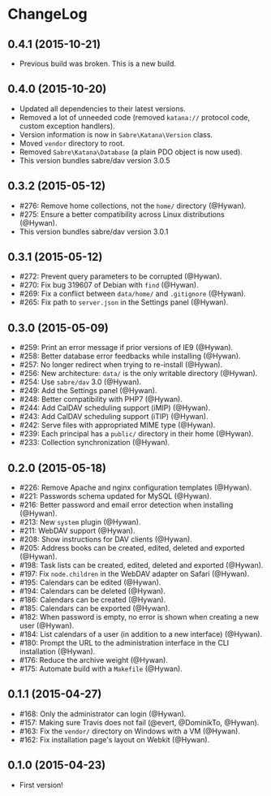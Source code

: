 ChangeLog
=========

0.4.1 (2015-10-21)
------------------

* Previous build was broken. This is a new build.


0.4.0 (2015-10-20)
------------------

* Updated all dependencies to their latest versions.
* Removed a lot of unneeded code (removed `katana://` protocol code, custom
  exception handlers).
* Version information is now in `Sabre\Katana\Version` class.
* Moved `vendor` directory to root.
* Removed `Sabre\Katana\Database` (a plain PDO object is now used).
* This version bundles sabre/dav version 3.0.5


0.3.2 (2015-05-12)
------------------

* #276: Remove home collections, not the `home/` directory (@Hywan).
* #275: Ensure a better compatibility across Linux distributions (@Hywan).
* This version bundles sabre/dav version 3.0.1


0.3.1 (2015-05-12)
------------------

* #272: Prevent query parameters to be corrupted (@Hywan).
* #270: Fix bug 319607 of Debian with `find` (@Hywan).
* #269: Fix a conflict between `data/home/` and `.gitignore` (@Hywan).
* #265: Fix path to `server.json` in the Settings panel (@Hywan).


0.3.0 (2015-05-09)
------------------

* #259: Print an error message if prior versions of IE9 (@Hywan).
* #258: Better database error feedbacks while installing (@Hywan).
* #257: No longer redirect when trying to re-install (@Hywan).
* #256: New architecture: `data/` is the only writable directory (@Hywan).
* #254: Use `sabre/dav` 3.0 (@Hywan).
* #249: Add the Settings panel (@Hywan).
* #248: Better compatibility with PHP7 (@Hywan).
* #244: Add CalDAV scheduling support (iMIP) (@Hywan).
* #243: Add CalDAV scheduling support (iTIP) (@Hywan).
* #242: Serve files with appropriated MIME type (@Hywan).
* #239: Each principal has a `public/` directory in their home (@Hywan).
* #233: Collection synchronization (@Hywan).


0.2.0 (2015-05-18)
------------------

* #226: Remove Apache and nginx configuration templates (@Hywan).
* #221: Passwords schema updated for MySQL (@Hywan).
* #216: Better password and email error detection when installing (@Hywan).
* #213: New `system` plugin (@Hywan).
* #211: WebDAV support (@Hywan).
* #208: Show instructions for DAV clients (@Hywan).
* #205: Address books can be created, edited, deleted and exported (@Hywan).
* #198: Task lists can be created, edited, deleted and exported (@Hywan).
* #197: Fix `node.children` in the WebDAV adapter on Safari (@Hywan).
* #195: Calendars can be edited (@Hywan).
* #194: Calendars can be deleted (@Hywan).
* #186: Calendars can be created (@Hywan).
* #185: Calendars can be exported (@Hywan).
* #182: When password is empty, no error is shown when creating a new user (@Hywan).
* #184: List calendars of a user (in addition to a new interface) (@Hywan).
* #180: Prompt the URL to the administration interface in the CLI installation (@Hywan).
* #176: Reduce the archive weight (@Hywan).
* #175: Automate build with a `Makefile` (@Hywan).


0.1.1 (2015-04-27)
------------------

* #168: Only the administrator can login (@Hywan).
* #157: Making sure Travis does not fail (@evert, @DominikTo, @Hywan).
* #163: Fix the `vendor/` directory on Windows with a VM (@Hywan).
* #162: Fix installation page's layout on Webkit (@Hywan).


0.1.0 (2015-04-23)
------------------

* First version!
